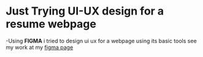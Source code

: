 # Just Trying UI-UX design for a resume webpage 
 
-Using **FIGMA** i tried to design ui ux for a webpage using its basic tools
  see my work at my [figma page](https://www.figma.com/file/gjO8BUtu4w08fKcd3O5U7S/RESUME-WEBPAGE?node-id=0%3A1&t=oJVydB4vS4o3IZKN-1)
